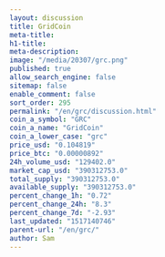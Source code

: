 ```yaml
---
layout: discussion
title: GridCoin
meta-title: 
h1-title: 
meta-description: 
image: "/media/20307/grc.png"
published: true
allow_search_engine: false
sitemap: false
enable_comment: false
sort_order: 295
permalink: "/en/grc/discussion.html"
coin_a_symbol: "GRC"
coin_a_name: "GridCoin"
coin_a_lower_case: "grc"
price_usd: "0.104819"
price_btc: "0.00000892"
24h_volume_usd: "129402.0"
market_cap_usd: "390312753.0"
total_supply: "390312753.0"
available_supply: "390312753.0"
percent_change_1h: "0.72"
percent_change_24h: "8.3"
percent_change_7d: "-2.93"
last_updated: "1517140746"
parent-url: "/en/grc/"
author: Sam
---
```


